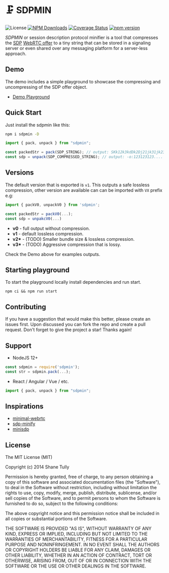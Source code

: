 # 🗜️ SDPMIN

![License](https://camo.githubusercontent.com/83d3746e5881c1867665223424263d8e604df233d0a11aae0813e0414d433943/68747470733a2f2f696d672e736869656c64732e696f2f62616467652f6c6963656e73652d4d49542d626c75652e737667)
[![NPM Downloads](https://img.shields.io/npm/dt/sdpmin.svg?style=flat)](https://npmcharts.com/compare/sdpmin?minimal=true)
[![Coverage Status](https://coveralls.io/repos/github/gregnb/sdpmin/badge.svg?branch=master)](https://coveralls.io/github/gregnb/sdpmin?branch=master)
[![npm version](https://badge.fury.io/js/sdpmin.svg)](https://badge.fury.io/js/sdpmin)

_SDPMIN_ or session description protocol minifier is a tool that compresses the [SDP](https://developer.mozilla.org/en-US/docs/Web/API/RTCSessionDescription/sdp) [WebRTC offer](https://developer.mozilla.org/en-US/docs/Web/API/RTCPeerConnection/createOffer) to a tiny string that can be stored in a signaling server or even shared over any messaging platform for a server-less approach.

## Demo

The demo includes a simple playground to showcase the compressing and uncompressing of the SDP offer object.

- [Demo Playground](https://kivylius.github.io/sdpmin/)

## Quick Start

Just install the sdpmin like this:

```sh
npm i sdpmin -D
```

```js
import { pack, unpack } from "sdpmin";

const packedStr = pack(SDP_STRING); // output: SKk12k3kdDk2Dj21jk31jk23j....
const sdp = unpack(SDP_COMPRESSED_STRING); // output: -o:123123123....
```

## Versions

The default version that is exported is `v1`. This outputs a safe lossless compression, other version are available can can be imported with `VX` prefix e.g:

```js
import { packV0, unpackV0 } from 'sdpmin';

const packedStr = packV0(...);
const sdp = unpakcV0(...)
```

- **v0** - full output without compression.
- **v1** - default lossless compression.
- **v2\*** - (TODO) Smaller bundle size & lossless compression.
- **v3\*** - (TODO) Aggressive compression that is lossy.

Check the Demo above for examples outputs.

## Starting playground

To start the playground locally install dependencies and run start.

`npm ci && npm run start`

## Contributing

If you have a suggestion that would make this better, please create an issues first. Upon discussed you can fork the repo and create a pull request. Don't forget to give the project a star! Thanks again!

## Support

- NodeJS 12+

```js
const sdpmin = require('sdpmin');
const str = sdpmin.pack(...);
```

- React / Angular / Vue / etc.

```js
import { pack, unpack } from "sdpmin";
```

## Inspirations

- [minimal-webrtc](https://git.aweirdimagination.net/perelman/minimal-webrtc)
- [sdp-minify](https://github.com/mothepro/sdp-minify)
- [minisdp](https://github.com/WesselWessels/minisdp)

## License

The MIT License (MIT)

Copyright (c) 2014 Shane Tully

Permission is hereby granted, free of charge, to any person obtaining a copy of this software and associated documentation files (the "Software"), to deal in the Software without restriction, including without limitation the rights to use, copy, modify, merge, publish, distribute, sublicense, and/or sell copies of the Software, and to permit persons to whom the Software is furnished to do so, subject to the following conditions:

The above copyright notice and this permission notice shall be included in all copies or substantial portions of the Software.

THE SOFTWARE IS PROVIDED "AS IS", WITHOUT WARRANTY OF ANY KIND, EXPRESS OR IMPLIED, INCLUDING BUT NOT LIMITED TO THE WARRANTIES OF MERCHANTABILITY, FITNESS FOR A PARTICULAR PURPOSE AND NONINFRINGEMENT. IN NO EVENT SHALL THE AUTHORS OR COPYRIGHT HOLDERS BE LIABLE FOR ANY CLAIM, DAMAGES OR OTHER LIABILITY, WHETHER IN AN ACTION OF CONTRACT, TORT OR OTHERWISE, ARISING FROM, OUT OF OR IN CONNECTION WITH THE SOFTWARE OR THE USE OR OTHER DEALINGS IN THE SOFTWARE.

